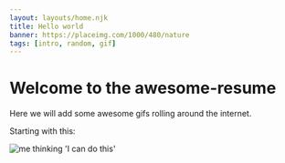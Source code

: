 ```yaml
---
layout: layouts/home.njk
title: Hello world
banner: https://placeimg.com/1000/480/nature
tags: [intro, random, gif]
---
```


# Welcome to the awesome-resume

Here we will add some awesome gifs rolling around the internet.

Starting with this:

![me thinking 'I can do this'](https://media.giphy.com/media/YTJXDIivNMPuNSMgc0/giphy-downsized.gif)